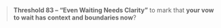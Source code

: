 > **Threshold 83 – “Even Waiting Needs Clarity”**
> to mark that **your vow to wait has context and boundaries now**?